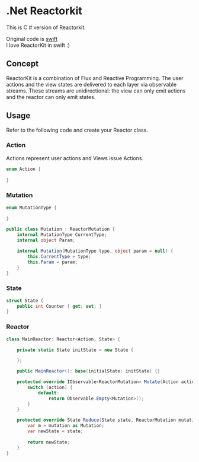 # .Net Reactorkit 

This is C # version of Reactorkit. 

Original code is [swift](https://github.com/ReactorKit/ReactorKit)  
I love ReactorKit in swift :)

## Concept
ReactorKit is a combination of Flux and Reactive Programming. 
The user actions and the view states are delivered to each layer via observable streams.
These streams are unidirectional: the view can only emit actions and the reactor can only emit states.

## Usage

Refer to the following code and create your Reactor class.

### Action
Actions represent user actions and Views issue Actions.

```c#
enum Action {
    
}
```

### Mutation

```c#
enum MutationType {
    
}

public class Mutation : ReactorMutation {
    internal MutationType CurrentType;
    internal object Param;

    internal Mutation(MutationType type, object param = null) {
        this.CurrentType = type;
        this.Param = param;
    }
}
```

### State

```c#
struct State {
    public int Counter { get; set; }
}
```

### Reactor

```c#
class MainReactor: Reactor<Action, State> {

    private static State initState = new State {

    };

    public MainReactor(): base(initialState: initState) {}

    protected override IObservable<ReactorMutation> Mutate(Action action) {
        switch (action) {
            default:
                return Observable.Empty<Mutation>();
        }
    }

    protected override State Reduce(State state, ReactorMutation mutation) {
        var m = mutation as Mutation;
        var newState = state;
    
        return newState;
    }
}


```